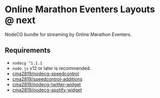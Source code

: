 # Online Marathon Eventers Layouts @ next

NodeCG bundle for streaming by Online Marathon Eventers.

## Requirements

- `nodecg ^1.1.1`
- `node.js` v12 or later is recommended.
- [cma2819/nodecg-speedcontrol](https://github.com/cma2819/nodecg-speedcontrol)
- [cma2819/speedcontrol-additions](https://github.com/cma2819/speedcontrol-additions)
- [cma2819/nodecg-twitter-widget](https://github.com/cma2819/nodecg-twitter-widget)
- [cma2819/nodecg-spotify-widget](https://github.com/cma2819/nodecg-spotify-widget)
